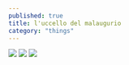 ```yaml
---
published: true
title: l'uccello del malaugurio
category: "things"
---
```

![]({{site.baseurl}}/assets/uccello1.jpeg)
![]({{site.baseurl}}/assets/uccello2.jpeg)
![]({{site.baseurl}}/assets/uccello3.jpeg)

